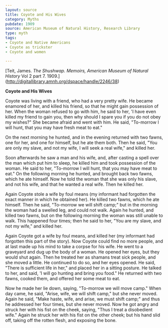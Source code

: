 ```yaml
---
layout: source
title: Coyote and His Wives
category: Myths
pubdate: 1909
source: American Museum of Natural History, Research Library
type: myth
tags:
- Coyote and Native Americans
- Coyote as trickster
- Coyote and women 

---
```


[Teit, James. *The Shushwap.*  *Memoirs, American Museum of Natural History* Vol  2 part 7. 1909.] (http://digitallibrary.amnh.org/dspace/handle/2246/38)

**Coyote and His Wives**

Coyote was living with a friend, who had a very pretty wife. He became enamored of her, and killed his friend, so that he might gain possession of her. When the woman refused to go with him, he said to her, 'I have even killed my friend to gain you, then why should I spare you if you do not obey my wishes?" She became afraid and went with him. He said, "To-morrow I will hunt, that you may have fresh meat to eat." 

On the next morning he hunted, and in the evening returned with two fawns, one for her, and one for himself, but he ate them both. Then he said, "You are only my slave, and not my wife, I will seek a real wife," and killed her.

Soon afterwards he saw a man and his wife, and, after casting a spell over the man which put him to sleep, he killed him and took possession of the woman. He said to her, "To-morrow I will hunt, that you may have meat to eat." On the following morning he hunted, and brought back two fawns, which he ate himself. Now he told the woman that she was only his slave, and not his wife, and that he wanted a real wife. Then he killed her.

Again Coyote stole a wife by foul means (my informant had forgotten the exact manner in which he obtained her). He killed two fawns, which he ate himself. Then he said, "To-morrow we will shift camp;" but in the morning the woman had a swelled leg, and could not walk. Again he hunted, and killed two fawns, but on the following morning the woman was still unable to walk. This happened four times; then he said to her, "You are my slave, and not my wife," and killed her.

Again Coyote got a wife by foul means, and killed her (my informant had forgotten this part of the story). Now Coyote could find no more people, and at last made up his mind to take a  corpse for his wife. He went to a graveyard and dug up the body of a woman. He opened her  eyes, but they would shut again. Then he treated her as shamans treat sick people, and she moved a little. He continued to do  so, and her  eyes opened. He said, "There is sufficient life in her," and placed her in a sitting posture. He talked to her, and said, 'I will go hunting and bring  you food." He returned with two fawns, cooked them, and offered her some meat to eat. 

Now he made her lie down, saying, "To-morrow we will move camp." When day came, he said, "Arise, wife, we will shift  camp," but she never moved. Again he said, "Make haste, wife, and arise, we must shift camp;" and thus he addressed her four times,
but she never moved. Now he got  angry and struck her with his fist on the cheek, saying, "Thus I treat a disobedient wife." Again he struck her with his fist on the other cheek; but his hand slid off, taking off the rotten flesh, and exposing the bone.


